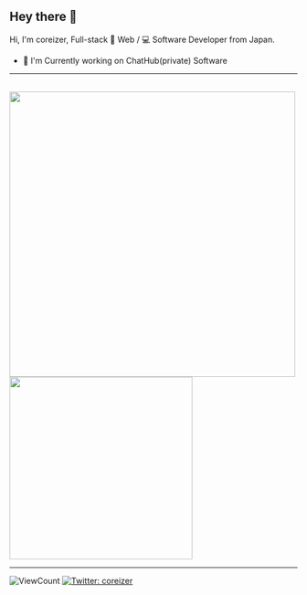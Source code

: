 <!-- 挨拶 -->
## Hey there 👋

Hi, I'm coreizer, Full-stack 📄 Web / 💻 Software Developer from Japan.
* 📄 I'm Currently working on ChatHub(private) Software

---

<br>
<img width="500" src="https://github-readme-stats.vercel.app/api?username=coreizer&theme=dark&show_icons=true">
<img width="320" src="https://github-readme-stats.vercel.app/api/top-langs/?username=coreizer&theme=dark">

---

![ViewCount](https://views.whatilearened.today/views/github/coreizer/views.svg?cache=remove)
[![Twitter: coreizer](https://img.shields.io/twitter/follow/coreizer?style=social)](https://twitter.com/coreizer)
